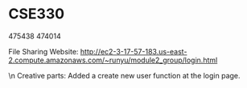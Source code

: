# CSE330
475438
474014

File Sharing Website: http://ec2-3-17-57-183.us-east-2.compute.amazonaws.com/~runyu/module2_group/login.html

\n Creative parts: Added a create new user function at the login page.
